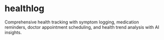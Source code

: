 # healthlog

Comprehensive health tracking with symptom logging, medication reminders, doctor appointment scheduling, and health trend analysis with AI insights.
